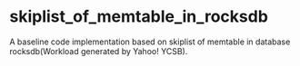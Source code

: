 # skiplist_of_memtable_in_rocksdb
A baseline code implementation based on  skiplist of memtable in database rocksdb(Workload generated by Yahoo! YCSB).
